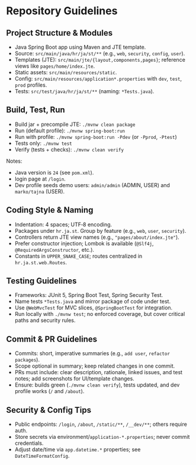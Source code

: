 # Repository Guidelines

## Project Structure & Modules
- Java Spring Boot app using Maven and JTE template.
- Source: `src/main/java/hr/ja/st/**` (e.g., `web`, `security`, `config`, `user`).
- Templates (JTE): `src/main/jte/{layout,components,pages}`; reference views like `pages/home/index.jte`.
- Static assets: `src/main/resources/static`.
- Config: `src/main/resources/application*.properties` with `dev`, `test`, `prod` profiles.
- Tests: `src/test/java/hr/ja/st/**` (naming: `*Tests.java`).

## Build, Test, Run
- Build jar + precompile JTE: `./mvnw clean package`
- Run (default profile): `./mvnw spring-boot:run`
- Run with profile: `./mvnw spring-boot:run -Pdev` (or `-Pprod`, `-Ptest`)
- Tests only: `./mvnw test`
- Verify (tests + checks): `./mvnw clean verify`

Notes:
- Java version is `24` (see `pom.xml`).
- login page at `/login`.
- Dev profile seeds demo users: `admin/admin` (ADMIN, USER) and `marko/tajna` (USER).

## Coding Style & Naming
- Indentation: 4 spaces; UTF‑8 encoding.
- Packages under `hr.ja.st`. Group by feature (e.g., `web`, `user`, `security`).
- Controllers return JTE view names (e.g., `"pages/about/index.jte"`).
- Prefer constructor injection; Lombok is available (`@Slf4j`, `@RequiredArgsConstructor`, etc.).
- Constants in `UPPER_SNAKE_CASE`; routes centralized in `hr.ja.st.web.Routes`.

## Testing Guidelines
- Frameworks: JUnit 5, Spring Boot Test, Spring Security Test.
- Name tests `*Tests.java` and mirror package of code under test.
- Use `@WebMvcTest` for MVC slices, `@SpringBootTest` for integration.
- Run locally with `./mvnw test`; no enforced coverage, but cover critical paths and security rules.

## Commit & PR Guidelines
- Commits: short, imperative summaries (e.g., `add user`, `refactor packages`).
- Scope optional in summary; keep related changes in one commit.
- PRs must include: clear description, rationale, linked issues, and test notes; add screenshots for UI/template changes.
- Ensure: builds green (`./mvnw clean verify`), tests updated, and dev profile works (`/` and `/about`).

## Security & Config Tips
- Public endpoints: `/login`, `/about`, `/static/**`, `/__dev/**`; others require auth.
- Store secrets via environment/`application-*.properties`; never commit credentials.
- Adjust date/time via `app.datetime.*` properties; see `DateTimeFormatConfig`.
